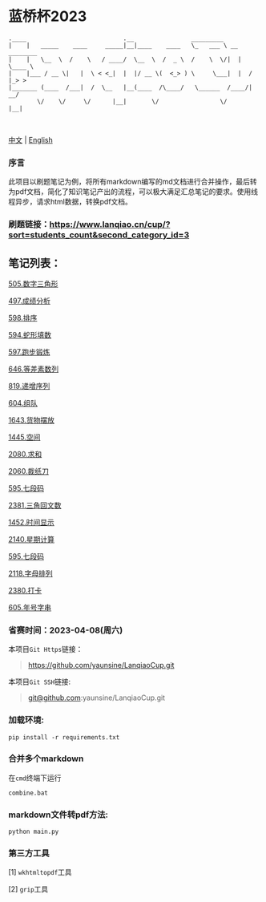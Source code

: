 # 蓝桥杯2023
```
.____                           .__                _________               
|    |   _____    ____     _____|__|____    ____   \_   ___ \ __ ________  
|    |   \__  \  /    \   / ____/  \__  \  /  _ \  /    \  \/|  |  \____ \ 
|    |___ / __ \|   |  \ < <_|  |  |/ __ \(  <_> ) \     \___|  |  /  |_> >
|_______ (____  /___|  /  \__   |__(____  /\____/   \______  /____/|   __/ 
        \/    \/     \/      |__|       \/                 \/      |__|    
```

<p style="text-align: center">
    <img src="https://img.shields.io/badge/语言-python3.7-orange.svg" alt=""/>
    <img src="https://img.shields.io/badge/运行终端-Windows-yellow.svg" alt=""/>
    <img src="https://img.shields.io/badge/开源协议-MIT协议-green.svg" alt=""/>
</p>

[中文](readme-zh.md) | [English](readme-en.md)

### 序言
此项目以刷题笔记为例，将所有markdown编写的md文档进行合并操作，最后转为pdf文档，简化了知识笔记产出的流程，可以极大满足汇总笔记的要求。使用线程异步，请求html数据，转换pdf文档。

### 刷题链接：https://www.lanqiao.cn/cup/?sort=students_count&second_category_id=3


## 笔记列表：

[505.数字三角形](page/505NumberThreeAngle.md)

[497.成绩分析](page/497Grade.md)

[598.排序](page/598Sort.md)

[594.蛇形填数](page/SnakeFillin-594.md)

[597.跑步锻炼](page/RunExercise-597.md)

[646.等差素数列](page/IsochromaticPrimeSequence-646.md)

[819.递增序列](page/IncrementalSequence-819.md)

[604.组队](page/OrganizeATeam-604.md)

[1643.货物摆放](page/GoodsPlacement-1463.md)

[1445.空间](page/1445Space.md)

[2080.求和](page/Sum-2080.md)

[2060.裁纸刀](page/PaperCutter-2060.md)

[595.七段码](page/seven-segment_code-595.md)

[2381.三角回文数](page/TrianglePlindrome-2381.md)

[1452.时间显示](page/TimeShow-1452.md)

[2140.星期计算](page/WeeklyCalculation-2140.md)

[595.七段码](page/seven-segment_code-595.md)

[2118.字母排列](page/ArrangeLetters-2118.md)

[2380.打卡](page/ClockIn-2380.md)

[605.年号字串](page/YearString-605.md)





### 省赛时间：2023-04-08(周六)

本项目`Git Https`链接：
> https://github.com/yaunsine/LanqiaoCup.git


本项目`Git SSH`链接:
> git@github.com:yaunsine/LanqiaoCup.git


### 加载环境:
```shell
pip install -r requirements.txt
```

### 合并多个markdown
在`cmd`终端下运行
```shell
combine.bat
```

### markdown文件转pdf方法:
```shell
python main.py
```


### 第三方工具
[1] `wkhtmltopdf`工具

[2] `grip`工具


